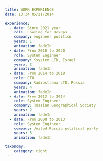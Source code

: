 ```yaml
---
title: WORK EXPERIENCE
date: 13:34 06/21/2014

experience:
  - date: Since 2021 year
    role: Looking for DevOps
    company: engineer position
    years: 1
    animation: fadeIn
  - date: From 2018 to 2020
    role: System Engineer
    company: Ksystem LTD, Israel
    years: 2
    animation: fadeIn
  - date: From 2014 to 2018
    role: CTO
    company: Radiostrana LTD, Russia
    years: 4
    animation: fadeIn
  - date: From 2013 to 2014
    role: System Engineer
    company: Russian Geographical Society
    years: 2
    animation: fadeIn
  - date: From 2008 to 2013
    role: System Engineer
    company: United Russia political party
    years: 5
    animation: fadeIn

taxonomy:
    category: right
---
```

